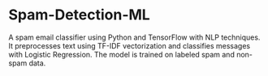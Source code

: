 # Spam-Detection-ML
A spam email classifier using Python and TensorFlow with NLP techniques. It preprocesses text using TF-IDF vectorization and classifies messages with Logistic Regression. The model is trained on labeled spam and non-spam data.
